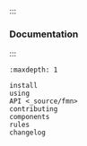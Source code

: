 ```{include} ../README.md
```

:::
### Documentation
:::

```{toctree}
:maxdepth: 1

install
using
API <_source/fmn>
contributing
components
rules
changelog
```
